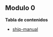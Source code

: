 ## Modulo 0 

**Tabla de contenidos**
- [ship-manual](Modulo%200%20Preparacion%20del%20entorno/ship-manual.ipynb)